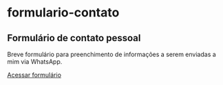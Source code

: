 # formulario-contato

<h2>Formulário de contato pessoal</h2>

<p>Breve formulário para preenchimento de informações a serem enviadas a mim via WhatsApp.</p>

<a href="https://getprice.com.br/formulario-contato/" target="_blank" >Acessar formulário</a>
